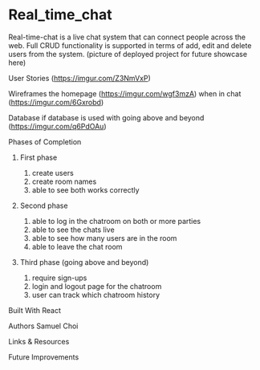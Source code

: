 # Real_time_chat

Real-time-chat is a live chat system that can connect people across the web. Full CRUD functionality is supported in terms of add, edit and delete users from the system. 
(picture of deployed project for future showcase here)

User Stories 
(https://imgur.com/Z3NmVxP)

Wireframes
the homepage
(https://imgur.com/wgf3mzA)
when in chat
(https://imgur.com/6Gxrobd)

Database
if database is used with going above and beyond
(https://imgur.com/q6PdOAu)


Phases of Completion
1. First phase
    1. create users
    2. create room names
    3. able to see both works correctly
    
2. Second phase
    1. able to log in the chatroom on both or more parties
    2. able to see the chats live
    3. able to see how many users are in the room
    4. able to leave the chat room
    
3. Third phase (going above and beyond)
    1. require sign-ups
    2. login and logout page for the chatroom
    3. user can track which chatroom history

Built With
   React

Authors
Samuel Choi

Links & Resources


Future Improvements
